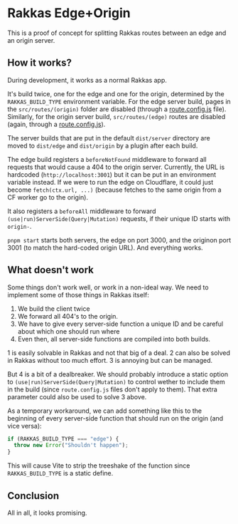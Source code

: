 # Rakkas Edge+Origin

This is a proof of concept for splitting Rakkas routes between an edge and an origin server.

## How it works?

During development, it works as a normal Rakkas app.

It's build twice, one for the edge and one for the origin, determined by the `RAKKAS_BUILD_TYPE` environment variable. For the edge server build, pages in the `src/routes/(origin)` folder are disabled (through a [route.config.js](<./src/routes/(edge)/route.config.js>) file). Similarly, for the origin server build, `src/routes/(edge)` routes are disabled (again, through a [route.config.js](<./src/routes/(origin)/route.config.js>)).

The server builds that are put in the default `dist/server` directory are moved to `dist/edge` and `dist/origin` by a plugin after each build.

The edge build registers a `beforeNotFound` middleware to forward all requests that would cause a 404 to the origin server. Currently, the URL is hardcoded (`http://localhost:3001`) but it can be put in an environment variable instead. If we were to run the edge on Cloudflare, it could just become `fetch(ctx.url, ...)` (because fetches to the same origin from a CF worker go to the origin).

It also registers a `beforeAll` middleware to forward `(use|run)ServerSide(Query|Mutation)` requests, if their unique ID starts with `origin-`.

`pnpm start` starts both servers, the edge on port 3000, and the originon port 3001 (to match the hard-coded origin URL). And everything works.

## What doesn't work

Some things don't work well, or work in a non-ideal way. We need to implement some of those things in Rakkas itself:

1. We build the client twice
2. We forward all 404's to the origin.
3. We have to give every server-side function a unique ID and be careful about which one should run where
4. Even then, all server-side functions are compiled into both builds.

1 is easily solvable in Rakkas and not that big of a deal. 2 can also be solved in Rakkas without too much effort. 3 is annoying but can be managed.

But 4 is a bit of a dealbreaker. We should probably introduce a static option to `(use|run)ServerSide(Query|Mutation)` to control wether to include them in the build (since `route.config.js` files don't apply to them). That extra parameter could also be used to solve 3 above.

As a temporary workaround, we can add something like this to the beginning of every server-side function that should run on the origin (and vice versa):

```js
if (RAKKAS_BUILD_TYPE === "edge") {
  throw new Error("Shouldn't happen");
}
```

This will cause Vite to strip the treeshake of the function since `RAKKAS_BUILD_TYPE` is a static define.

## Conclusion

All in all, it looks promising.
